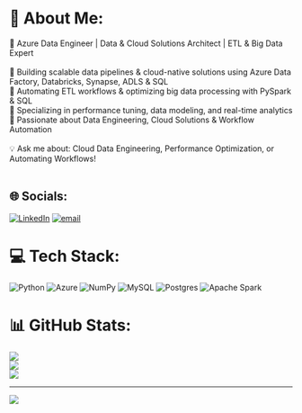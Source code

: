 # 💫 About Me:
🚀 Azure Data Engineer | Data & Cloud Solutions Architect | ETL & Big Data Expert<br><br>🔹 Building scalable data pipelines & cloud-native solutions using Azure Data Factory, Databricks, Synapse, ADLS & SQL<br>🔹 Automating ETL workflows & optimizing big data processing with PySpark & SQL<br>🔹 Specializing in performance tuning, data modeling, and real-time analytics<br>🔹 Passionate about Data Engineering, Cloud Solutions & Workflow Automation<br><br>💡 Ask me about: Cloud Data Engineering, Performance Optimization, or Automating Workflows!<br><br>


## 🌐 Socials:
[![LinkedIn](https://img.shields.io/badge/LinkedIn-%230077B5.svg?logo=linkedin&logoColor=white)](https://linkedin.com/in/https://www.linkedin.com/in/udaya-g-253b0b235/) [![email](https://img.shields.io/badge/Email-D14836?logo=gmail&logoColor=white)](mailto:udii91@gmail.com) 

# 💻 Tech Stack:
![Python](https://img.shields.io/badge/python-3670A0?style=for-the-badge&logo=python&logoColor=ffdd54) ![Azure](https://img.shields.io/badge/azure-%230072C6.svg?style=for-the-badge&logo=microsoftazure&logoColor=white) ![NumPy](https://img.shields.io/badge/numpy-%23013243.svg?style=for-the-badge&logo=numpy&logoColor=white) ![MySQL](https://img.shields.io/badge/mysql-4479A1.svg?style=for-the-badge&logo=mysql&logoColor=white) ![Postgres](https://img.shields.io/badge/postgres-%23316192.svg?style=for-the-badge&logo=postgresql&logoColor=white) ![Apache Spark](https://img.shields.io/badge/Apache%20Spark-FDEE21?style=for-the-badge&logo=apachespark&logoColor=black)
# 📊 GitHub Stats:
![](https://github-readme-stats.vercel.app/api?username=udaykotian&theme=default&hide_border=false&include_all_commits=false&count_private=true)<br/>
![](https://nirzak-streak-stats.vercel.app/?user=udaykotian&theme=default&hide_border=false)<br/>
![](https://github-readme-stats.vercel.app/api/top-langs/?username=udaykotian&theme=default&hide_border=false&include_all_commits=false&count_private=true&layout=compact)

---
[![](https://visitcount.itsvg.in/api?id=udaykotian&icon=0&color=0)](https://visitcount.itsvg.in)

<!-- Proudly created with GPRM ( https://gprm.itsvg.in ) -->
